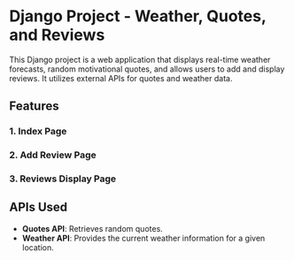 # Django Project - Weather, Quotes, and Reviews

This Django project is a web application that displays real-time weather forecasts, random motivational quotes, and allows users to add and display reviews. It utilizes external APIs for quotes and weather data.

## Features
### 1. **Index Page**  
### 2. **Add Review Page**  
### 3. **Reviews Display Page**
  

## APIs Used
- **Quotes API**: Retrieves random quotes.
- **Weather API**: Provides the current weather information for a given location.

